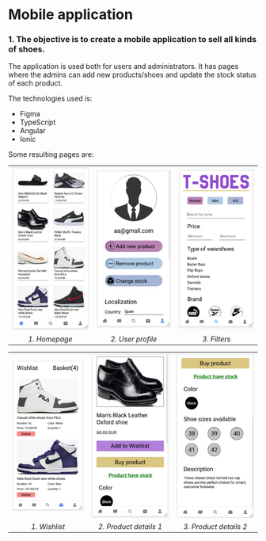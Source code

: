 # Mobile application
### 1. The objective is to create a mobile application to sell all kinds of shoes.

The application is used both for users and administrators. It has pages where the admins can add new products/shoes and update the stock status of each product.

The technologies used is:
- Figma
- TypeScript
- Angular
- Ionic




Some resulting pages are:
<table>
  <tr>
    <td><img src="./markdown_images/homepage.png" alt="drawing" width="220" /></td>
    <td><img src="./markdown_images/profile.png" alt="drawing"width="240"/></td>
    <td><img src="./markdown_images/filters.png" alt="drawing"width="240"/></td>
</tr>
  <tr>
    <td style="text-align: center;"><em>1. Homepage</em></td>
    <td style="text-align: center;"><em>2. User profile</em></td>
    <td style="text-align: center;"><em>3. Filters</em></td>
  </tr>
</table>

<table>
  <tr>
    <td><img src="./markdown_images/whislist.png" alt="drawing" width="220" /></td>
    <td><img src="./markdown_images/product_details.png" alt="drawing"width="240"/></td>
    <td><img src="./markdown_images/product-details2.png" alt="drawing"width="240"/></td>
</tr>
  <tr>
    <td style="text-align: center;"><em>1. Wishlist</em></td>
    <td style="text-align: center;"><em>2. Product details 1</em></td>
    <td style="text-align: center;"><em>3. Product details 2</em></td>
  </tr>
</table>